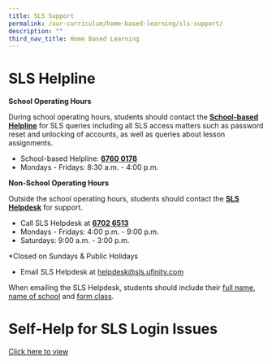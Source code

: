 ```yaml
---
title: SLS Support
permalink: /our-curriculum/home-based-learning/sls-support/
description: ""
third_nav_title: Home Based Learning
---
```

# SLS Helpline
**School Operating Hours**

During school operating hours, students should contact the <strong><ins>School-based Helpline</ins></strong> for SLS queries including all SLS access matters such as password reset and unlocking of accounts, as well as queries about lesson assignments.

* School-based Helpline: <strong><ins>6760 0178</ins></strong>
* Mondays - Fridays: 8:30 a.m. - 4:00 p.m.

**Non-School Operating Hours**

Outside the school operating hours, students should contact the <strong><ins>SLS Helpdesk</ins></strong> for support.

* Call SLS Helpdesk at <strong><ins>6702 6513</ins></strong>
* Mondays - Fridays: 4:00 p.m. - 9:00 p.m.
* Saturdays: 9:00 a.m. - 3:00 p.m.

\*Closed on Sundays &amp; Public Holidays

* Email SLS Helpdesk at [helpdesk@sls.ufinity.com](mailto:helpdesk@sls.ufinity.com)

When emailing the SLS Helpdesk, students should include their <ins>full name</ins>, <ins>name of school</ins> and <ins>form class</ins>.

# Self-Help for SLS Login Issues

[Click here to view](/files/Home%20Based%20Learning/pupil's%20self-help%20flowchart%20for%20sls%20login%20issues.pdf)